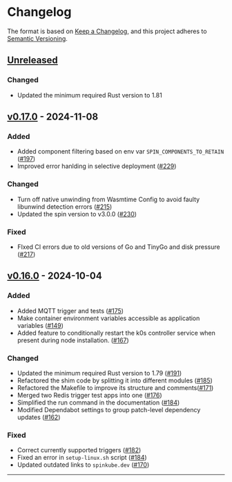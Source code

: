 # Changelog

The format is based on [Keep a Changelog](https://keepachangelog.com/en/1.1.0/), and this project adheres to [Semantic Versioning](https://semver.org/spec/v2.0.0.html).

## [Unreleased]

### Changed

- Updated the minimum required Rust version to 1.81

## [v0.17.0](https://github.com/spinkube/containerd-shim-spin/releases/tag/v0.17.0) - 2024-11-08

### Added

- Added component filtering based on env var `SPIN_COMPONENTS_TO_RETAIN` ([#197](https://github.com/spinkube/containerd-shim-spin/pull/197))
- Improved error hanlding in selective deployment ([#229](https://github.com/spinkube/containerd-shim-spin/pull/229))

### Changed

- Turn off native unwinding from Wasmtime Config to avoid faulty libunwind detection errors ([#215](https://github.com/spinkube/containerd-shim-spin/pull/215))
- Updated the spin version to v3.0.0 ([#230](https://github.com/spinkube/containerd-shim-spin/pull/230))

### Fixed

- FIxed CI errors due to old versions of Go and TinyGo and disk pressure ([#217](https://github.com/spinkube/containerd-shim-spin/pull/217))


## [v0.16.0](https://github.com/spinkube/containerd-shim-spin/releases/tag/v0.16.0) - 2024-10-04

### Added

- Added MQTT trigger and tests ([#175](https://github.com/spinkube/containerd-shim-spin/pull/175))
- Make container environment variables accessible as application variables ([#149](https://github.com/spinkube/containerd-shim-spin/pull/149))
- Added feature to conditionally restart the k0s controller service when present during node installation. ([#167](https://github.com/spinkube/containerd-shim-spin/pull/167))

### Changed

- Updated the minimum required Rust version to 1.79 ([#191](https://github.com/spinkube/containerd-shim-spin/pull/191))
- Refactored the shim code by splitting it into different modules ([#185](https://github.com/spinkube/containerd-shim-spin/pull/185))
- Refactored the Makefile to improve its structure and comments([#171](https://github.com/spinkube/containerd-shim-spin/pull/171))
- Merged two Redis trigger test apps into one ([#176](https://github.com/spinkube/containerd-shim-spin/pull/176))
- Simplified the run command in the documentation ([#184](https://github.com/spinkube/containerd-shim-spin/pull/184))
-  Modified Dependabot settings to group patch-level dependency updates ([#162](https://github.com/spinkube/containerd-shim-spin/pull/162))

### Fixed

- Correct currently supported triggers ([#182](https://github.com/spinkube/containerd-shim-spin/pull/182))
- Fixed an error in `setup-linux.sh` script ([#184](https://github.com/spinkube/containerd-shim-spin/pull/184))
- Updated outdated links to `spinkube.dev` ([#170](https://github.com/spinkube/containerd-shim-spin/pull/170))

---

[Unreleased]: <https://github.com/spinkube/containerd-shim-spin/compare/v0.17.0s..HEAD>
[v0.17.0]: https://github.com/spinkube/containerd-shim-spin/compare/v0.16.0...v0.17.0
[v0.16.0]: https://github.com/spinkube/containerd-shim-spin/compare/v0.15.1...v0.16.0
